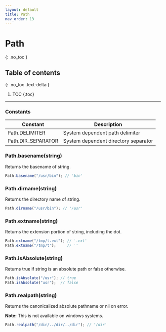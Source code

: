 ```yaml
---
layout: default
title: Path
nav_order: 13
---
```


# Path
{: .no_toc }

## Table of contents
{: .no_toc .text-delta }

1. TOC
{:toc}

---

### Constants

| Constant           | Description                          |
|--------------------|--------------------------------------|
| Path.DELIMITER     | System dependent path delimiter      |
| Path.DIR_SEPARATOR | System dependent directory separator |

### Path.basename(string)

Returns the basename of string.

```js
Path.basename("/usr/bin"); // 'bin'
```

### Path.dirname(string)

Returns the directory name of string.

```js
Path.dirname("/usr/bin"); // '/usr'
```

### Path.extname(string)

Returns the extension portion of string, including the dot.

```js
Path.extname("/tmp/t.ext"); // '.ext'
Path.extname("/tmp/t");     // ''
```

### Path.isAbsolute(string)

Returns true if string is an absolute path or false otherwise.

```js
Path.isAbsolute("/usr"); // true
Path.isAbsolute("usr");  // false
```

### Path.realpath(string)

Returns the canonicalized absolute pathname or nil on error.

**Note:** This is not available on windows systems.

```js
Path.realpath("/dir/../dir/../dir"); // '/dir'
```
